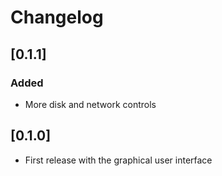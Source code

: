 # Changelog

## [0.1.1]

### Added

- More disk and network controls

## [0.1.0]

- First release with the graphical user interface
